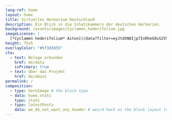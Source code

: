 ```yaml
---
lang-ref: home
layout: home
title: Virtuelles Herbarium Deutschland
description: Ein Blick in die Schatzkammern der deutschen Herbarien.
background: /assets/images/Cyclamen_hederifolium.jpg
imageLicense: |
  [*Cyclamen hederifolium* Aiton](/data?filter=eyJtdXN0Ijp7InRheG9uS2V5IjpbNzEyNzgxMF19fQ&view=TABLE); photo by [Thomas Dürbye](https://www.bgbm.org/en/staff/thomas-durbye) via [GBIF](https://www.gbif.org/occurrence/2556888823)
height: 75vh
overlayColor: "#5f3d3d55"
cta:
  - text: Belege erkunden
    href: de/data
    isPrimary: true
  - text: Über das Projekt
    href: de/about
permalink: /
composition:
  - type: heroImage # the block type
  - data: home.stats
    type: stats
  - type: latestPosts
    data: we_do_not_want_any_header # weird hack as the block layout looks for a data element and falls back to the page if none is present
---
```

